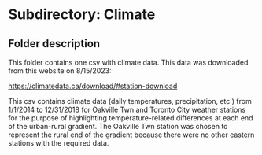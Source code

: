 # Subdirectory: Climate

## Folder description

This folder contains one csv with climate data. This data was downloaded from this website on 8/15/2023:

https://climatedata.ca/download/#station-download

This csv contains climate data (daily temperatures, precipitation, etc.) from 1/1/2014 to 12/31/2018 for Oakville Twn and Toronto City weather stations for the purpose of highlighting temperature-related differences at each end of the urban-rural gradient. The Oakville Twn station was chosen to represent the rural end of the gradient because there were no other eastern stations with the required data.